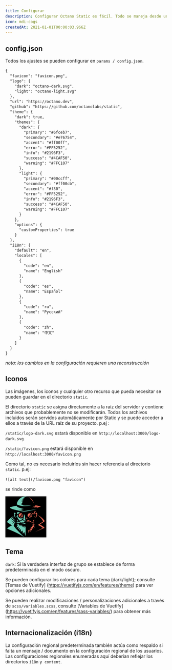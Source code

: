 ```yaml
---
title: Configurar
description: Configurar Octano Static es fácil. Todo se maneja desde un solo archivo json. No se requiere codificación.
icon: mdi-cogs
createdAt: 2021-01-01T00:00:03.966Z
---
```


## config.json

Todos los ajustes se pueden configurar en `params / config.json`.

```json[params/config.json]
{
  "favicon": "favicon.png",
  "logo": {
    "dark": "octano-dark.svg",
    "light": "octano-light.svg"
  },
  "url": "https://octano.dev",
  "github": "https://github.com/octanolabs/static",
  "theme": {
    "dark": true,
    "themes": {
      "dark": {
        "primary": "#6fceb7",
        "secondary": "#e76754",
        "accent": "#ff00ff",
        "error": "#FF5252",
        "info": "#2196F3",
        "success": "#4CAF50",
        "warning": "#FFC107"
      },
      "light": {
        "primary": "#00ccff",
        "secondary": "#ff00cb",
        "accent": "#f30",
        "error": "#FF5252",
        "info": "#2196F3",
        "success": "#4CAF50",
        "warning": "#FFC107"
      }
    },
    "options": { 
      "customProperties": true 
    }
  },
  "i18n": {
    "default": "en",
    "locales": [
      {
        "code": "en",
        "name": "English"
      },
      {
        "code": "es",
        "name": "Español"
      },
      {
        "code": "ru",
        "name": "Pусский"
      },
      {
        "code": "zh",
        "name": "中文"
      }
    ]
  }
}
```
*nota: los cambios en la configuración requieren una reconstrucción*

## Iconos

Las imágenes, los iconos y cualquier otro recurso que pueda necesitar se pueden guardar en el directorio `static`.

El directorio `static` se asigna directamente a la raíz del servidor y contiene archivos que probablemente no se modificarán. Todos los archivos incluidos serán servidos automáticamente por Static y se puede acceder a ellos a través de la URL raíz de su proyecto. p.ej :

`/static/logo-dark.svg` estará disponible en `http://localhost:3000/logo-dark.svg`

`/static/favicon.png` estará disponible en  `http://localhost:3000/favicon.png`

Como tal, no es necesario incluirlos sin hacer referencia al directorio `static`. p.ej:

`![alt text](/favicon.png "favicon")`

se rinde como

![alt text](/favicon.png "favicon")

## Tema
 
`dark`: Si la verdadera interfaz de grupo se establece de forma predeterminada en el modo oscuro.

Se pueden configurar los colores para cada tema (dark/light); consulte [Temas de Vuetify] (https://vuetifyjs.com/en/features/theme) para ver opciones adicionales.

Se pueden realizar modificaciones / personalizaciones adicionales a través de `scss/variables.scss`, consulte [Variables de Vuetify] (https://vuetifyjs.com/en/features/sass-variables/) para obtener más información.

## Internacionalización (i18n)

La configuración regional predeterminada también actúa como respaldo si falta un mensaje / documento en la configuración regional de los usuarios.
Las configuraciones regionales enumeradas aquí deberían reflejar los directorios `i18n` y` content`.
